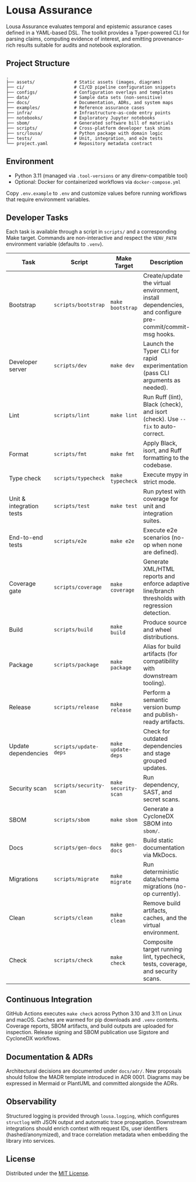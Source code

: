 # Lousa Assurance

Lousa Assurance evaluates temporal and epistemic assurance cases defined in a
YAML-based DSL. The toolkit provides a Typer-powered CLI for parsing claims,
computing evidence of interest, and emitting provenance-rich results suitable
for audits and notebook exploration.

## Project Structure

```
.
├── assets/               # Static assets (images, diagrams)
├── ci/                   # CI/CD pipeline configuration snippets
├── configs/              # Configuration overlays and templates
├── data/                 # Sample data sets (non-sensitive)
├── docs/                 # Documentation, ADRs, and system maps
├── examples/             # Reference assurance cases
├── infra/                # Infrastructure-as-code entry points
├── notebooks/            # Exploratory Jupyter notebooks
├── sbom/                 # Generated software bill of materials
├── scripts/              # Cross-platform developer task shims
├── src/lousa/            # Python package with domain logic
├── tests/                # Unit, integration, and e2e tests
└── project.yaml          # Repository metadata contract
```

## Environment

- Python 3.11 (managed via `.tool-versions` or any direnv-compatible tool)
- Optional: Docker for containerized workflows via `docker-compose.yml`

Copy `.env.example` to `.env` and customize values before running workflows that
require environment variables.

## Developer Tasks

Each task is available through a script in `scripts/` and a corresponding Make
target. Commands are non-interactive and respect the `VENV_PATH` environment
variable (defaults to `.venv`).

| Task | Script | Make Target | Description |
| ---- | ------ | ----------- | ----------- |
| Bootstrap | `scripts/bootstrap` | `make bootstrap` | Create/update the virtual environment, install dependencies, and configure pre-commit/commit-msg hooks. |
| Developer server | `scripts/dev` | `make dev` | Launch the Typer CLI for rapid experimentation (pass CLI arguments as needed). |
| Lint | `scripts/lint` | `make lint` | Run Ruff (lint), Black (check), and isort (check). Use `--fix` to auto-correct. |
| Format | `scripts/fmt` | `make fmt` | Apply Black, isort, and Ruff formatting to the codebase. |
| Type check | `scripts/typecheck` | `make typecheck` | Execute mypy in strict mode. |
| Unit & integration tests | `scripts/test` | `make test` | Run pytest with coverage for unit and integration suites. |
| End-to-end tests | `scripts/e2e` | `make e2e` | Execute e2e scenarios (no-op when none are defined). |
| Coverage gate | `scripts/coverage` | `make coverage` | Generate XML/HTML reports and enforce adaptive line/branch thresholds with regression detection. |
| Build | `scripts/build` | `make build` | Produce source and wheel distributions. |
| Package | `scripts/package` | `make package` | Alias for build artifacts (for compatibility with downstream tooling). |
| Release | `scripts/release` | `make release` | Perform a semantic version bump and publish-ready artifacts. |
| Update dependencies | `scripts/update-deps` | `make update-deps` | Check for outdated dependencies and stage grouped updates. |
| Security scan | `scripts/security-scan` | `make security-scan` | Run dependency, SAST, and secret scans. |
| SBOM | `scripts/sbom` | `make sbom` | Generate a CycloneDX SBOM into `sbom/`. |
| Docs | `scripts/gen-docs` | `make gen-docs` | Build static documentation via MkDocs. |
| Migrations | `scripts/migrate` | `make migrate` | Run deterministic data/schema migrations (no-op currently). |
| Clean | `scripts/clean` | `make clean` | Remove build artifacts, caches, and the virtual environment. |
| Check | `scripts/check` | `make check` | Composite target running lint, typecheck, tests, coverage, and security scans. |

## Continuous Integration

GitHub Actions executes `make check` across Python 3.10 and 3.11 on Linux and
macOS. Caches are warmed for pip downloads and `.venv` contents. Coverage
reports, SBOM artifacts, and build outputs are uploaded for inspection. Release
signing and SBOM publication use Sigstore and CycloneDX workflows.

## Documentation & ADRs

Architectural decisions are documented under `docs/adr/`. New proposals should
follow the MADR template introduced in ADR 0001. Diagrams may be expressed in
Mermaid or PlantUML and committed alongside the ADRs.

## Observability

Structured logging is provided through `lousa.logging`, which configures
`structlog` with JSON output and automatic trace propagation. Downstream
integrations should enrich context with request IDs, user identifiers
(hashed/anonymized), and trace correlation metadata when embedding the library
into services.

## License

Distributed under the [MIT License](LICENSE).
